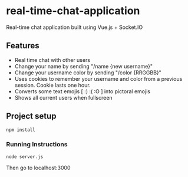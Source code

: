 # real-time-chat-application
Real-time chat application built using Vue.js + Socket.IO

## Features 
* Real time chat with other users
* Change your name by sending "/name {new username}"
* Change your username color by sending "/color {RRGGBB}"
* Uses cookies to remember your username and color from a previous session. Cookie lasts one hour.
* Converts some text emojis [ :)  :(  :O ] into pictoral emojis
* Shows all current users when fullscreen 
  
## Project setup
```
npm install
```

### Running Instructions
```
node server.js
```
Then go to localhost:3000
